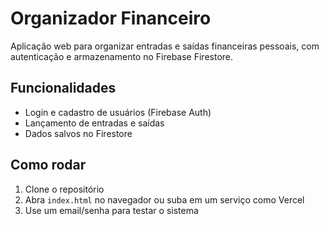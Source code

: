# Organizador Financeiro

Aplicação web para organizar entradas e saídas financeiras pessoais, com autenticação e armazenamento no Firebase Firestore.

## Funcionalidades
- Login e cadastro de usuários (Firebase Auth)
- Lançamento de entradas e saídas
- Dados salvos no Firestore

## Como rodar
1. Clone o repositório
2. Abra `index.html` no navegador ou suba em um serviço como Vercel
3. Use um email/senha para testar o sistema
